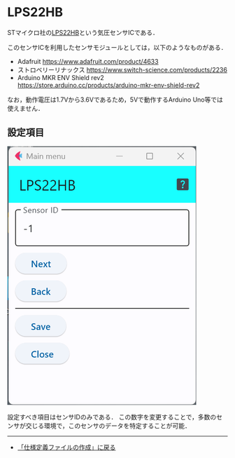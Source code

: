 # LPS22HB

STマイクロ社の[LPS22HB](https://www.st.com/ja/mems-and-sensors/lps22hb.html)という気圧センサICである．

このセンサICを利用したセンサモジュールとしては，以下のようなものがある．

- Adafruit  https://www.adafruit.com/product/4633
- ストロベリーリナックス https://www.switch-science.com/products/2236
- Arduino MKR ENV Shield rev2 https://store.arduino.cc/products/arduino-mkr-env-shield-rev2

なお，動作電圧は1.7Vから3.6Vであるため，5Vで動作するArduino Uno等では使えません．



## 設定項目

![設定画面](../../images/editConfig_lps22hb.png)

設定すべき項目はセンサIDのみである．
この数字を変更することで，多数のセンサが交じる環境で，このセンサのデータを特定することが可能．


***

- [「仕様定義ファイルの作成」に戻る](../editConfig.md)
